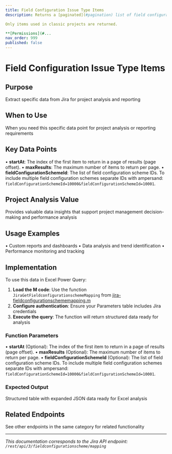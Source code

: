 ```yaml
---
title: Field Configuration Issue Type Items
description: Returns a [paginated](#pagination) list of field configuration issue type items.

Only items used in classic projects are returned.

**[Permissions](#...
nav_order: 999
published: false
---
```


# Field Configuration Issue Type Items

## Purpose
Extract specific data from Jira for project analysis and reporting

## When to Use
When you need this specific data point for project analysis or reporting requirements

## Key Data Points
• **startAt**: The index of the first item to return in a page of results (page offset).
• **maxResults**: The maximum number of items to return per page.
• **fieldConfigurationSchemeId**: The list of field configuration scheme IDs. To include multiple field configuration schemes separate IDs with ampersand: `fieldConfigurationSchemeId=10000&fieldConfigurationSchemeId=10001`.

## Project Analysis Value
Provides valuable data insights that support project management decision-making and performance analysis

## Usage Examples
• Custom reports and dashboards
• Data analysis and trend identification
• Performance monitoring and tracking

## Implementation
To use this data in Excel Power Query:

1. **Load the M code**: Use the function `JiraGetFieldconfigurationschemeMapping` from [jira-fieldconfigurationschememapping.m](../assets/jira-fieldconfigurationschememapping.m)
2. **Configure authentication**: Ensure your Parameters table includes Jira credentials
3. **Execute the query**: The function will return structured data ready for analysis

### Function Parameters
• **startAt** (Optional): The index of the first item to return in a page of results (page offset).
• **maxResults** (Optional): The maximum number of items to return per page.
• **fieldConfigurationSchemeId** (Optional): The list of field configuration scheme IDs. To include multiple field configuration schemes separate IDs with ampersand: `fieldConfigurationSchemeId=10000&fieldConfigurationSchemeId=10001`.

### Expected Output
Structured table with expanded JSON data ready for Excel analysis

## Related Endpoints
See other endpoints in the same category for related functionality

---
*This documentation corresponds to the Jira API endpoint: `/rest/api/3/fieldconfigurationscheme/mapping`*
